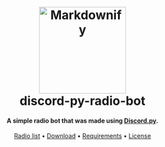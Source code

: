 
<h1 align="center">
  <br>
  <img src="https://i.ibb.co/RgM9Szn/removal-ai-bc975f70-48d2-4f15-8d50-7e32b56776ab-discord-icon-isolated-white-background-social-media.png" alt="Markdownify" width="200">
  <br>
  discord-py-radio-bot
  <br>
</h1>

<h4 align="center">A simple radio bot that was made using <a href="https://discordpy.readthedocs.io/en/stable" target="_blank">Discord.py</a>.</h4>

<p align="center">
  <a href="https://streamurl.link/">Radio list</a> •
  <a href="https://github.com/widikov/discord-py-radio-bot/archive/refs/heads/main.zip">Download</a> •
  <a href="https://github.com/widikov/discord-py-radio-bot/archive/refs/heads/main.zip">Requirements</a> •
  <a href="https://github.com/widikov/discord-py-radio-bot/blob/main/requirements.txt">License</a>
</p>



